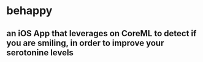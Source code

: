 # behappy

## an iOS App that leverages on CoreML to detect if you are smiling, in order to improve your serotonine levels
